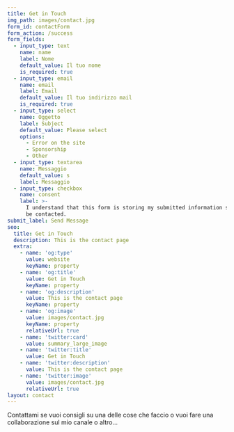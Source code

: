 ```yaml
---
title: Get in Touch
img_path: images/contact.jpg
form_id: contactForm
form_action: /success
form_fields:
  - input_type: text
    name: name
    label: Nome
    default_value: Il tuo nome
    is_required: true
  - input_type: email
    name: email
    label: Email
    default_value: Il tuo indirizzo mail
    is_required: true
  - input_type: select
    name: Oggetto
    label: Subject
    default_value: Please select
    options:
      - Error on the site
      - Sponsorship
      - Other
  - input_type: textarea
    name: Messaggio
    default_value: s
    label: Messaggio
  - input_type: checkbox
    name: consent
    label: >-
      I understand that this form is storing my submitted information so I can
      be contacted.
submit_label: Send Message
seo:
  title: Get in Touch
  description: This is the contact page
  extra:
    - name: 'og:type'
      value: website
      keyName: property
    - name: 'og:title'
      value: Get in Touch
      keyName: property
    - name: 'og:description'
      value: This is the contact page
      keyName: property
    - name: 'og:image'
      value: images/contact.jpg
      keyName: property
      relativeUrl: true
    - name: 'twitter:card'
      value: summary_large_image
    - name: 'twitter:title'
      value: Get in Touch
    - name: 'twitter:description'
      value: This is the contact page
    - name: 'twitter:image'
      value: images/contact.jpg
      relativeUrl: true
layout: contact
---
```

Contattami se vuoi consigli su una delle cose che faccio o vuoi fare una collaborazione sul mio canale o altro...
